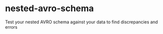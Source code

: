 # nested-avro-schema
Test your nested AVRO schema against your data to find discrepancies and errors
